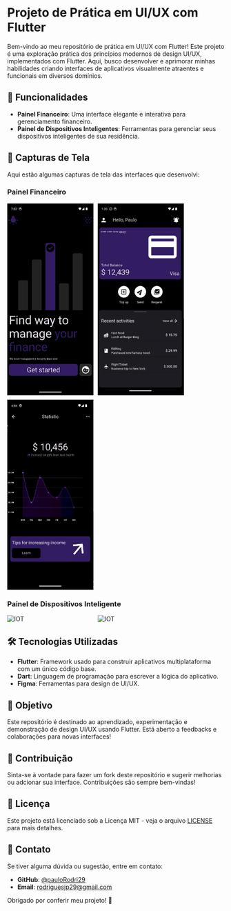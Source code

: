 # Projeto de Prática em UI/UX com Flutter

Bem-vindo ao meu repositório de prática em UI/UX com Flutter! Este projeto é uma exploração prática dos princípios modernos de design UI/UX, implementados com Flutter. Aqui, busco desenvolver e aprimorar minhas habilidades criando interfaces de aplicativos visualmente atraentes e funcionais em diversos domínios.

## 🚀 Funcionalidades

- **Painel Financeiro**: Uma interface elegante e interativa para gerenciamento financeiro.
- **Painel de Dispositivos Inteligentes**: Ferramentas para gerenciar seus dispositivos inteligentes de sua residência.

## 📸 Capturas de Tela

Aqui estão algumas capturas de tela das interfaces que desenvolvi:

### Painel Financeiro

<div style="display: flex; flex-wrap: wrap; gap: 10px;">

<img src="assets/screenshot/finance/screen_login.png" alt="Finance" width="200">
<img src="assets/screenshot/finance/screen_home.png" alt="Finance" width="200">
<img src="assets/screenshot/finance/screen_stastic.png" alt="Finance" width="200">

</div>

### Painel de Dispositivos Inteligente

<div style="display: flex; flex-wrap: wrap; gap: 10px;">
<img src="assets/screenshot/" alt="IOT" width="200">
<img src="assets/screenshot/" alt="IOT" width="200">

</div>

## 🛠️ Tecnologias Utilizadas

- **Flutter**: Framework usado para construir aplicativos multiplataforma com um único código base.
- **Dart**: Linguagem de programação para escrever a lógica do aplicativo.
- **Figma**: Ferramentas para design de UI/UX.

## 🌟 Objetivo

Este repositório é destinado ao aprendizado, experimentação e demonstração de design UI/UX usando Flutter. Está aberto a feedbacks e colaborações para novas interfaces!

## 🤝 Contribuição

Sinta-se à vontade para fazer um fork deste repositório e sugerir melhorias ou adcionar sua interface. Contribuições são sempre bem-vindas!

## 📄 Licença

Este projeto está licenciado sob a Licença MIT - veja o arquivo [LICENSE](LICENSE) para mais detalhes.

## 💬 Contato

Se tiver alguma dúvida ou sugestão, entre em contato:

- **GitHub**: [@pauloRodri29](https://github.com/pauloRodri29)
- **Email**: [rodriguesjp29@gmail.com](mailto:rodriguesjp29@gmail.com)

Obrigado por conferir meu projeto! 🚀
